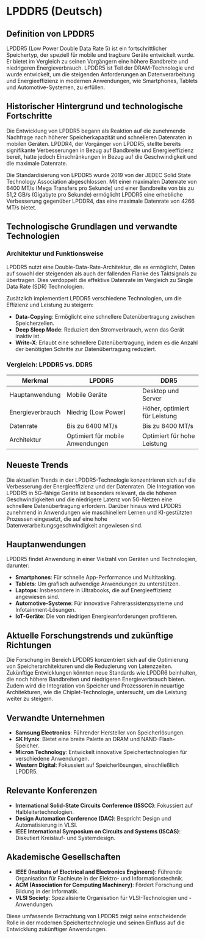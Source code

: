 # LPDDR5 (Deutsch)

## Definition von LPDDR5

LPDDR5 (Low Power Double Data Rate 5) ist ein fortschrittlicher Speichertyp, der speziell für mobile und tragbare Geräte entwickelt wurde. Er bietet im Vergleich zu seinen Vorgängern eine höhere Bandbreite und niedrigeren Energieverbrauch. LPDDR5 ist Teil der DRAM-Technologie und wurde entwickelt, um die steigenden Anforderungen an Datenverarbeitung und Energieeffizienz in modernen Anwendungen, wie Smartphones, Tablets und Automotive-Systemen, zu erfüllen.

## Historischer Hintergrund und technologische Fortschritte

Die Entwicklung von LPDDR5 begann als Reaktion auf die zunehmende Nachfrage nach höherer Speicherkapazität und schnelleren Datenraten in mobilen Geräten. LPDDR4, der Vorgänger von LPDDR5, stellte bereits signifikante Verbesserungen in Bezug auf Bandbreite und Energieeffizienz bereit, hatte jedoch Einschränkungen in Bezug auf die Geschwindigkeit und die maximale Datenrate. 

Die Standardisierung von LPDDR5 wurde 2019 von der JEDEC Solid State Technology Association abgeschlossen. Mit einer maximalen Datenrate von 6400 MT/s (Mega Transfers pro Sekunde) und einer Bandbreite von bis zu 51,2 GB/s (Gigabyte pro Sekunde) ermöglicht LPDDR5 eine erhebliche Verbesserung gegenüber LPDDR4, das eine maximale Datenrate von 4266 MT/s bietet.

## Technologische Grundlagen und verwandte Technologien

### Architektur und Funktionsweise

LPDDR5 nutzt eine Double-Data-Rate-Architektur, die es ermöglicht, Daten auf sowohl der steigenden als auch der fallenden Flanke des Taktsignals zu übertragen. Dies verdoppelt die effektive Datenrate im Vergleich zu Single Data Rate (SDR) Technologien. 

Zusätzlich implementiert LPDDR5 verschiedene Technologien, um die Effizienz und Leistung zu steigern:

- **Data-Copying**: Ermöglicht eine schnellere Datenübertragung zwischen Speicherzellen.
- **Deep Sleep Mode**: Reduziert den Stromverbrauch, wenn das Gerät inaktiv ist.
- **Write-X**: Erlaubt eine schnellere Datenübertragung, indem es die Anzahl der benötigten Schritte zur Datenübertragung reduziert.

### Vergleich: LPDDR5 vs. DDR5

| Merkmal           | LPDDR5                        | DDR5                          |
|-------------------|-------------------------------|-------------------------------|
| Hauptanwendung     | Mobile Geräte                  | Desktop und Server            |
| Energieverbrauch    | Niedrig (Low Power)           | Höher, optimiert für Leistung |
| Datenrate         | Bis zu 6400 MT/s              | Bis zu 8400 MT/s              |
| Architektur       | Optimiert für mobile Anwendungen | Optimiert für hohe Leistung    |

## Neueste Trends

Die aktuellen Trends in der LPDDR5-Technologie konzentrieren sich auf die Verbesserung der Energieeffizienz und der Datenraten. Die Integration von LPDDR5 in 5G-fähige Geräte ist besonders relevant, da die höheren Geschwindigkeiten und die niedrigere Latenz von 5G-Netzen eine schnellere Datenübertragung erfordern. Darüber hinaus wird LPDDR5 zunehmend in Anwendungen wie maschinellem Lernen und KI-gestützten Prozessen eingesetzt, die auf eine hohe Datenverarbeitungsgeschwindigkeit angewiesen sind.

## Hauptanwendungen

LPDDR5 findet Anwendung in einer Vielzahl von Geräten und Technologien, darunter:

- **Smartphones**: Für schnelle App-Performance und Multitasking.
- **Tablets**: Um grafisch aufwendige Anwendungen zu unterstützen.
- **Laptops**: Insbesondere in Ultrabooks, die auf Energieeffizienz angewiesen sind.
- **Automotive-Systeme**: Für innovative Fahrerassistenzsysteme und Infotainment-Lösungen.
- **IoT-Geräte**: Die von niedrigen Energieanforderungen profitieren.

## Aktuelle Forschungstrends und zukünftige Richtungen

Die Forschung im Bereich LPDDR5 konzentriert sich auf die Optimierung von Speicherarchitekturen und die Reduzierung von Latenzzeiten. Zukünftige Entwicklungen könnten neue Standards wie LPDDR6 beinhalten, die noch höhere Bandbreiten und niedrigeren Energieverbrauch bieten. Zudem wird die Integration von Speicher und Prozessoren in neuartige Architekturen, wie die Chiplet-Technologie, untersucht, um die Leistung weiter zu steigern.

## Verwandte Unternehmen

- **Samsung Electronics**: Führender Hersteller von Speicherlösungen.
- **SK Hynix**: Bietet eine breite Palette an DRAM und NAND-Flash-Speicher.
- **Micron Technology**: Entwickelt innovative Speichertechnologien für verschiedene Anwendungen.
- **Western Digital**: Fokussiert auf Speicherlösungen, einschließlich LPDDR5.

## Relevante Konferenzen

- **International Solid-State Circuits Conference (ISSCC)**: Fokussiert auf Halbleitertechnologien.
- **Design Automation Conference (DAC)**: Bespricht Design und Automatisierung in VLSI.
- **IEEE International Symposium on Circuits and Systems (ISCAS)**: Diskutiert Kreislauf- und Systemdesign.

## Akademische Gesellschaften

- **IEEE (Institute of Electrical and Electronics Engineers)**: Führende Organisation für Fachleute in der Elektro- und Informationstechnik.
- **ACM (Association for Computing Machinery)**: Fördert Forschung und Bildung in der Informatik.
- **VLSI Society**: Spezialisierte Organisation für VLSI-Technologien und -Anwendungen.

Diese umfassende Betrachtung von LPDDR5 zeigt seine entscheidende Rolle in der modernen Speichertechnologie und seinen Einfluss auf die Entwicklung zukünftiger Anwendungen.